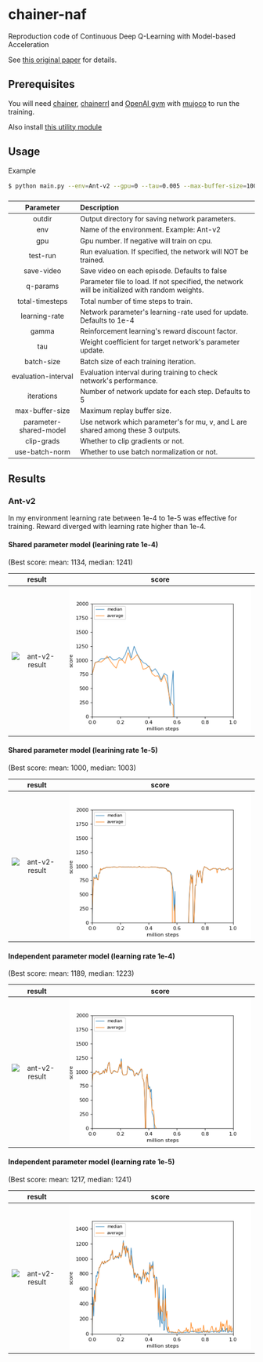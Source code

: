 # chainer-naf
Reproduction code of Continuous Deep Q-Learning with Model-based Acceleration

See [this original paper](https://arxiv.org/abs/1603.00748) for details.

## Prerequisites

You will need [chainer](https://github.com/chainer/chainer), [chainerrl](https://github.com/chainer/chainerrl) and [OpenAI gym](https://gym.openai.com/) with [mujoco](http://www.mujoco.org/) to run the training.

Also install [this utility module](https://github.com/keio-ytlab/researchutils)

## Usage

Example

```sh
$ python main.py --env=Ant-v2 --gpu=0 --tau=0.005 --max-buffer-size=100000 --clip-grads --use-batch-norm
```

### 

|Parameter|Description|
|:---:|:---|
|outdir|Output directory for saving network parameters.|
|env|Name of the environment. Example: Ant-v2|
|gpu|Gpu number. If negative will train on cpu.|
|test-run|Run evaluation. If specified, the network will NOT be trained.|
|save-video|Save video on each episode. Defaults to false|
|q-params|Parameter file to load. If not specified, the network will be initialized with random weights.|
|total-timesteps|Total number of time steps to train.|
|learning-rate|Network parameter's learning-rate used for update. Defaults to 1e-4|
|gamma|Reinforcement learning's reward discount factor.|
|tau|Weight coefficient for target network's parameter update.|
|batch-size|Batch size of each training iteration.|
|evaluation-interval|Evaluation interval during training to check network's performance.|
|iterations|Number of network update for each step. Defaults to 5|
|max-buffer-size|Maximum replay buffer size.|
|parameter-shared-model|Use network which parameter's for mu, v, and L are shared among these 3 outputs.|
|clip-grads|Whether to clip gradients or not.|
|use-batch-norm|Whether to use batch normalization or not.|

## Results

### Ant-v2

In my environment learning rate between 1e-4 to 1e-5 was effective for training. Reward diverged with learning rate higher than 1e-4.

#### Shared parameter model (learining rate 1e-4)

(Best score: mean: 1134, median: 1241)

|result|score|
|:---:|:---:|
| ![ant-v2-result](./trained_results/ant-v2/shared_parameter_model/lr-1e-4/result.gif) |![ant-v2-graph](./trained_results/ant-v2/shared_parameter_model/lr-1e-4/result.png)|


#### Shared parameter model (learining rate 1e-5)

(Best score: mean: 1000, median: 1003)

|result|score|
|:---:|:---:|
| ![ant-v2-result](./trained_results/ant-v2/shared_parameter_model/lr-1e-5/result.gif) |![ant-v2-graph](./trained_results/ant-v2/shared_parameter_model/lr-1e-5/result.png)|

#### Independent parameter model (learning rate 1e-4)

(Best score: mean: 1189, median: 1223)

|result|score|
|:---:|:---:|
| ![ant-v2-result](./trained_results/ant-v2/independent_parameter_model/lr-1e-4/result.gif) |![ant-v2-graph](./trained_results/ant-v2/independent_parameter_model/lr-1e-4/result.png)|

#### Independent parameter model (learning rate 1e-5)

(Best score: mean: 1217, median: 1241)

|result|score|
|:---:|:---:|
| ![ant-v2-result](./trained_results/ant-v2/independent_parameter_model/lr-1e-5/result.gif) |![ant-v2-graph](./trained_results/ant-v2/independent_parameter_model/lr-1e-5/result.png)|
